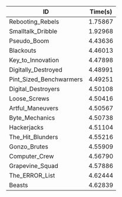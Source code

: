 |ID|Time(s)|
|-|-|
|Rebooting_Rebels|1.75867|
|Smalltalk_Dribble|1.92968|
|Pseudo_Boom|4.43636|
|Blackouts|4.46013|
|Key_to_Innovation|4.47898|
|Digitally_Destroyed|4.48991|
|Pint_Sized_Benchwarmers|4.49251|
|Digital_Destroyers|4.50108|
|Loose_Screws|4.50416|
|Artful_Maneuvers|4.50567|
|Byte_Mechanics|4.50738|
|Hackerjacks|4.51104|
|The_Hit_Blunders|4.55216|
|Gonzo_Brutes|4.55909|
|Computer_Crew|4.56790|
|Grapevine_Squad|4.57886|
|The_ERROR_List|4.62444|
|Beasts|4.62839|
